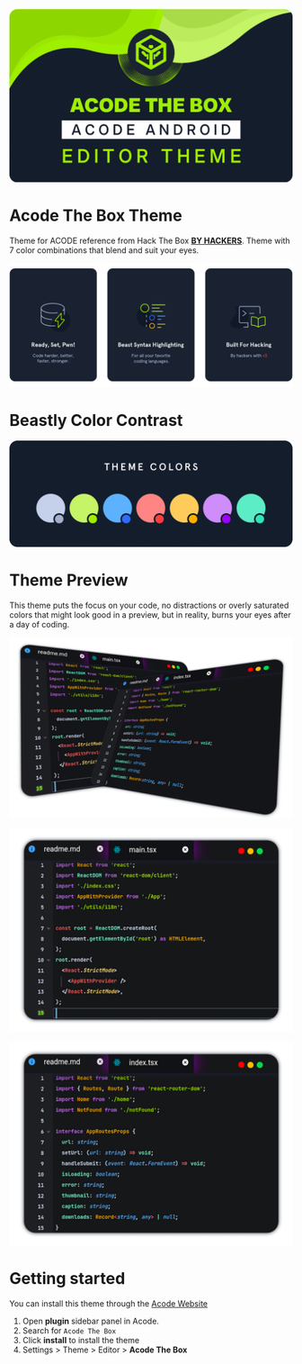 <p align="center">
  <img src="./assets/hero.png">
</p>

# Acode The Box Theme

Theme for ACODE reference from Hack The Box **[BY HACKERS](https://www.hackthebox.eu)**.  Theme with 7 color combinations that blend and suit your eyes.

<p align="center">
  <img src="/assets/cards.png">
</p>

# Beastly Color Contrast

<p align="center">
  <img src="/assets/themecolors.png">
</p>


# Theme Preview

This theme puts the focus on your code, no distractions or overly saturated colors that might look good in a preview, but in reality, burns your eyes after a day of coding.

<p align="center">
  <img src="/assets/preview.png">
</p>

<p align="center">
  <img src="/assets/preview-2.png">
</p>

<p align="center">
  <img src="/assets/preview-1.png">
</p>

# Getting started

You can install this theme through the [Acode Website](https://acode.app/)

1.  Open **plugin** sidebar panel in Acode.
2.  Search for `Acode The Box`
3.  Click **install** to install the theme
4.  Settings > Theme > Editor > **Acode The Box**
